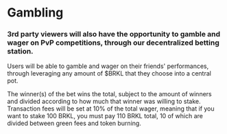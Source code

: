 # Gambling

### 3rd party viewers will also have the opportunity to gamble and wager on PvP competitions, through our decentralized betting station.&#x20;

Users will be able to gamble and wager on their friends' performances, through leveraging any amount of $BRKL that they choose into a central pot.&#x20;

The winner(s) of the bet wins the total, subject to the amount of winners and divided according to how much that winner was willing to stake. Transaction fees will be set at 10% of the total wager, meaning that if you want to stake 100 BRKL, you must pay 110 BRKL total, 10 of which are divided between green fees and token burning.
